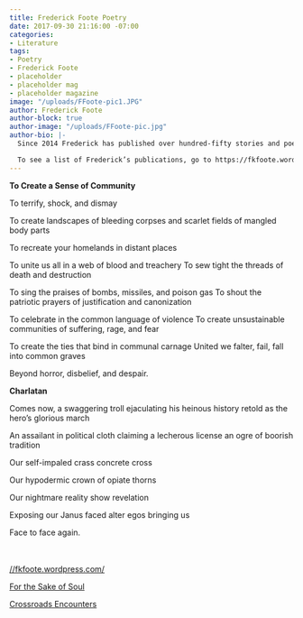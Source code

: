 ```yaml
---
title: Frederick Foote Poetry
date: 2017-09-30 21:16:00 -07:00
categories:
- Literature
tags:
- Poetry
- Frederick Foote
- placeholder
- placeholder mag
- placeholder magazine
image: "/uploads/FFoote-pic1.JPG"
author: Frederick Foote
author-block: true
author-image: "/uploads/FFoote-pic.jpg"
author-bio: |-
  Since 2014 Frederick has published over hundred-fifty stories and poems including literary, science fiction, fables, and horror genres. Frederick has published two short story collections, For the Sake of Soul, (2015) and, Crossroads Encounters, (2016).

  To see a list of Frederick’s publications, go to https://fkfoote.wordpress.com/.
---
```


**To Create a Sense of Community**

To terrify, shock, and dismay

To create landscapes of bleeding corpses 
and scarlet fields of mangled body parts

To recreate your homelands in distant places

To unite us all in a web of blood and treachery
To sew tight the threads of death and destruction

To sing the praises of bombs, missiles, and poison gas
To shout the patriotic prayers of justification and canonization 

To celebrate in the common language of violence
To create unsustainable communities
of suffering, rage, and fear

To create the ties that bind in communal carnage
United we falter, fail, fall into common graves

Beyond horror, disbelief, and despair. 

**Charlatan**

Comes now, a swaggering troll 
ejaculating his heinous history
retold as the hero’s glorious march

An assailant in political cloth
claiming a lecherous license
an ogre of boorish tradition

Our self-impaled 
crass concrete cross

Our hypodermic 
crown of opiate thorns

Our nightmare 
reality show 
revelation

Exposing our Janus
faced alter egos
bringing us

Face to face
again.
<br>
<br>
<br>

[//fkfoote.wordpress.com/](//fkfoote.wordpress.com/)

[For the Sake of Soul](https://www.amazon.com/Sake-Soul-Frederick-Foote-Jr/dp/0984435069/ref=sr_1_1?s=books&ie=UTF8&qid=1478112379&sr=1-1&keywords=For+the+Sake+of+Soul)

[Crossroads Encounters](https://www.amazon.com/Crossroads-Encounters-Frederick-Foote/dp/0692650415/ref=sr_1_1?s=books&ie=UTF8&qid=1509068120&sr=1-1&keywords=Crossroads+Encounters+frederick+foote)